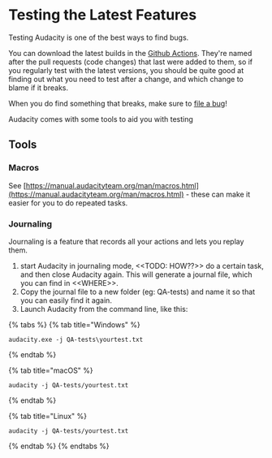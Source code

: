 # Testing the Latest Features

Testing Audacity is one of the best ways to find bugs.&#x20;

You can download the latest builds in the [Github Actions](https://github.com/audacity/audacity/actions/workflows/cmake\_build.yml?query=branch%3Amaster+is%3Acompleted). They're named after the pull requests (code changes) that last were added to them, so if you regularly test with the latest versions, you should be quite good at finding out what you need to test after a change, and which change to blame if it breaks.&#x20;

When you do find something that breaks, make sure to [file a bug](https://github.com/audacity/audacity/issues/new?assignees=\&labels=\&template=bug\_report.md)!

Audacity comes with some tools to aid you with testing

## Tools

### Macros

See [https://manual.audacityteam.org/man/macros.html](https://manual.audacityteam.org/man/macros.html) - these can make it easier for you to do repeated tasks.

### Journaling

Journaling is a feature that records all your actions and lets you replay them.&#x20;

1. start Audacity in journaling mode, <\<TODO: HOW??>> do a certain task, and then close Audacity again. This will generate a journal file, which you can find in <\<WHERE>>.&#x20;
2. Copy the journal file to a new folder (eg: QA-tests) and name it so that you can easily find it again.&#x20;
3. Launch Audacity from the command line, like this:

{% tabs %}
{% tab title="Windows" %}
```
audacity.exe -j QA-tests\yourtest.txt
```
{% endtab %}

{% tab title="macOS" %}
```
audacity -j QA-tests/yourtest.txt
```
{% endtab %}

{% tab title="Linux" %}
```
audacity -j QA-tests/yourtest.txt
```
{% endtab %}
{% endtabs %}



